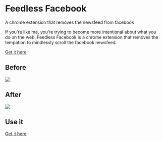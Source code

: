 Feedless Facebook
================

A chrome extension that removes the newsfeed from facebook

If you're like me, you're trying to become more intentional about what you do on the web.  Feedless Facebook is a chrome extension that removes the tempation to mindlessly scroll the facebook newsfeed.

[Get it here](https://chrome.google.com/webstore/detail/dkkihkgglcnciamkeochpchahlegepif/publish-delayed)

## Before

<img src='http://bits.owocki.com/image/1Q2U0a3G110u/Screen%20Shot%202014-05-25%20at%209.34.16%20AM.png' />

## After

<img src='http://bits.owocki.com/image/3p1x2C343i3x/Screen%20Shot%202014-05-25%20at%209.30.47%20AM.png' />

## Use it

[Get it here](https://chrome.google.com/webstore/detail/dkkihkgglcnciamkeochpchahlegepif/publish-delayed)


<!-- Google Analytics --> 
<img src='https://ga-beacon.appspot.com/UA-1014419-15/owocki/feedlessfacebook' style='width:1px; height:1px;' >
